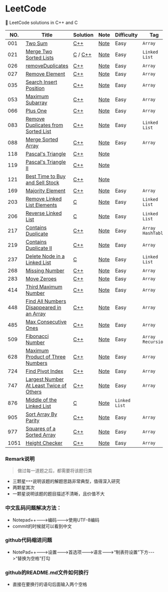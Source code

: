 # LeetCode
:book: LeetCode solutions in C++ and C


|NO.|Title|Solution|Note|Difficulty|Tag|Remark|
|---|-----|--------|----|----------|---|---|
|001|[Two Sum](https://leetcode-cn.com/problems/two-sum)|[C++](./001.两数之和/TwoSum.cc)|[Note](./001.两数之和/README.md)|Easy|`Array`|
|021|[Merge Two Sorted Lists](https://leetcode-cn.com/problems/merge-two-sorted-lists/)|[C](./021.合并两个有序链表/MergeTwoSortedLists.c) / [C++](./021.合并两个有序链表/MergeTwoSortedLists.cc)|[Note](./021.合并两个有序链表/README.md)|Easy|`Linked List`|
|026|[removeDuplicates](https://leetcode-cn.com/problems/remove-duplicates-from-sorted-array)|[C++](./026.删除排序数组中的重复项/removeDuplicates.cc)|[Note](./026.删除排序数组中的重复项/README.md)|Easy|`Array`|
|027|[Remove Element](https://leetcode-cn.com/problems/remove-element/)|[C++](./027.移除元素/Remove%20Element.cc)|[Note](./027.移除元素/README.md)|Easy|`Array`|
|035|[Search Insert Position](https://leetcode-cn.com/problems/search-insert-position/)|[C++](./035.搜索插入位置/Search%20Insert%20Position.cc)|[Note](./035.搜索插入位置/README.md)|Easy|`Array`|
|053|[Maximum Subarray](https://leetcode-cn.com/problems/maximum-subarray/)|[C++](./053.最大子序和/maxSubArray.cc)|[Note](./053.最大子序和/README.md)|Easy|`Array`|
|066|[Plus One](https://leetcode-cn.com/problems/plus-one/)|[C++](./066.加一/plusOne.cc)|[Note](./066.加一/README.md)|Easy|`Array`|
|083|[Remove Duplicates from Sorted List](https://leetcode-cn.com/problems/remove-duplicates-from-sorted-list/)|[C++](./083.删除排序链表中的重复元素/Remove_Duplicates_from_Sorted_List.cc)|[Note](./083.删除排序链表中的重复元素/README.md)|Easy|`Linked List`|
|088|[Merge Sorted Array](https://leetcode-cn.com/problems/merge-sorted-array/)|[C++](./088.合并两个有序数组/MergeSortedArray.cc)|[Note](./088.合并两个有序数组/README.md)|Easy|`Array`|
|118|[Pascal's Triangle](https://leetcode-cn.com/problems/pascals-triangle/)|[C++](./118.杨辉三角/Pascal's_Triangle.cc)|[Note](./118.杨辉三角/README.md)||
|119|[Pascal's Triangle II](https://leetcode-cn.com/problems/pascals-triangle-ii/)|[C++](./119.杨辉三角II/Pascal's_Triangle_II.cc)|[Note](.//119.杨辉三角II/README.md)|
|121|[Best Time to Buy and Sell Stock](https://leetcode-cn.com/problems/best-time-to-buy-and-sell-stock/)|[C++](./121.买卖股票的最佳时机/Best-Time-to-Buy-and-Sell-Stock.cc)|[Note](./121.买卖股票的最佳时机/README.md)|
|169|[Majority Element](https://leetcode-cn.com/problems/majority-element/)|[C++](./169.求众数/MajorityElement.cc)|[Note](./169.求众数/README.md)|Easy|`Array`|
|203|[Remove Linked List Elements](https://leetcode-cn.com/problems/remove-linked-list-elements/)|[C](https://github.com/JINGLONGGIT/LeetCode/blob/master/203.%E7%A7%BB%E9%99%A4%E5%85%83%E7%B4%A0/RemoveLinkedListElements.c)|[Note](https://github.com/JINGLONGGIT/LeetCode/blob/master/203.%E7%A7%BB%E9%99%A4%E5%85%83%E7%B4%A0/README.md)|Easy|`Linked List`|`***`|
|206|[Reverse Linked List](https://leetcode-cn.com/problems/reverse-linked-list/)|[C](https://github.com/JINGLONGGIT/LeetCode/blob/master/206.%E7%BF%BB%E8%BD%AC%E9%93%BE%E8%A1%A8/ReverseList.c)|[Note](https://github.com/JINGLONGGIT/LeetCode/blob/master/206.%E7%BF%BB%E8%BD%AC%E9%93%BE%E8%A1%A8/README.md)|Easy|`Linked List`|
|217|[Contains Duplicate](https://leetcode-cn.com/problems/contains-duplicate/)|[C++](./217.存在重复元素/ContainsDuplicate.cc)|[Note](./217.存在重复元素/README.md)|Easy|`Array HashTable`|
|219|[Contains Duplicate II](https://leetcode-cn.com/problems/contains-duplicate-ii/)|[C++](./219.存在重复元素II/Contains-Duplicate-II.cc)|[Note](./219.存在重复元素II/README.md)|Easy|`Array`|**|
|237|[Delete Node in a Linked List](https://leetcode-cn.com/problems/delete-node-in-a-linked-list/)|[C](./237.删除链表中的节点/Delete_Node_in_a_Linked_List.c)|[Note](./237.删除链表中的节点/README.md)|Easy|`Linked List`|
|268|[Missing Number](https://leetcode-cn.com/problems/missing-number/)|[C++](./268.缺失数字/MissingNumber.cc)|[Note](./268.缺失数字/README.md)|Easy|`Array`|*|
|283|[Move Zeroes](https://leetcode-cn.com/problems/move-zeroes/)|[C++](./283.移动零/MoveZeroes.cc)|[Note](./283.移动零/README.md)|Easy|`Array`|
|414|[Third Maximum Number](https://leetcode-cn.com/problems/third-maximum-number/)|[C++](./414.第三大的数/ThirdMaximumNumber.cc)|[Note](./414.第三大的数/README.md)|Easy|`Array`|
|448|[Find All Numbers Disappeared in an Array](https://leetcode-cn.com/problems/find-all-numbers-disappeared-in-an-array/)|[C++](./448.找到所有数组中消失的数字/Find_All_Numbers_Disappeared_in_an_Array.cc)|[Note](./448.找到所有数组中消失的数字/README.md)|Easy|`Array`|
|485|[Max Consecutive Ones](https://leetcode-cn.com/problems/max-consecutive-ones/)|[C++](./485.最大连续1的个数/MaxConsecutiveOnes.cc)|[Note](./485.最大连续1的个数/README.md)|Easy|`Array`|**|
|509|[Fibonacci Number](https://leetcode-cn.com/problems/fibonacci-number/)|[C++](./509.斐波那契数列/FibonacciNumber.cc)|[Note](./509.斐波那契数列/README.md)|Easy|`Array Recursion`|
|628|[Maximum Product of Three Numbers](https://leetcode-cn.com/problems/maximum-product-of-three-numbers/)|[C++](./628.三个数的最大乘积/MaximumProductofThreeNumbers.cc)|[Note](./628.三个数的最大乘积/README.md)|Easy|`Array`|
|724|[Find Pivot Index](https://leetcode-cn.com/problems/find-pivot-index/)|[C++](./724.寻找数组的中心索引/FindPivotIndex.cc)|[Note](./724.寻找数组的中心索引/README.md)|Easy|`Array`|
|747|[Largest Number At Least Twice of Others](https://leetcode-cn.com/problems/largest-number-at-least-twice-of-others/)|[C++](./747.至少是其他数字两倍的最大数/LargestNumberAtLeastTwiceofOthers.cc)|[Note](./747.至少是其他数字两倍的最大数/README.md)|Easy|`Array`|
|876|[Middle of the Linked List](https://leetcode-cn.com/problems/middle-of-the-linked-list/)|[C](./876.链表的中间节点/Middle_of_the_Linked_List.c)|[Note](./876.链表的中间节点/README.md)|`Linked List`||
|905|[Sort Array By Parity](https://leetcode-cn.com/problems/sort-array-by-parity/)|[C++](./905.按奇偶排序数组/SortArrayByParity.cc)|[Note](./905.按奇偶排序数组/README.md)|Easy|`Array`||
|977|[Squares of a Sorted Array](https://leetcode-cn.com/problems/squares-of-a-sorted-array/)|[C++](./977.有序数组的平方/SquaresOfASortedArray.cc)|[Note](./977.有序数组的平方/README.md)|Easy|`Array`|
|1051|[Height Checker](https://leetcode-cn.com/problems/height-checker/)|[C++](./1051.高度检查器/HeightChecker.cc)|[Note](./1051.高度检查器/README.md)|Easy|`Array`|


### Remark说明
> 做过每一道题之后，都需要将该题归类

* 三颗星`***`说明该题的解题思路非常典型，值得深入研究
* 两颗星其次
* 一颗星说明该题的题目描述不清晰，且价值不大

### 中文乱码问题解决方法：
* Notepad++--->编码--->使用UTF-8编码
* commit的时候就可以看到中文

### github代码缩进问题
* NotePad++--->设置--->首选项--->语言--->“制表符设置”下方--->“替换为空格”打勾

### github的README.md文件如何换行
* 直接在要换行的语句后面输入两个空格